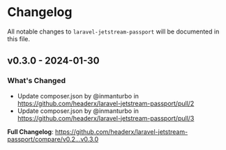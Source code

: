 # Changelog

All notable changes to `laravel-jetstream-passport` will be documented in this file.

## v0.3.0 - 2024-01-30

### What's Changed

* Update composer.json by @inmanturbo in https://github.com/headerx/laravel-jetstream-passport/pull/2
* Update composer.json by @inmanturbo in https://github.com/headerx/laravel-jetstream-passport/pull/3

**Full Changelog**: https://github.com/headerx/laravel-jetstream-passport/compare/v0.2...v0.3.0
